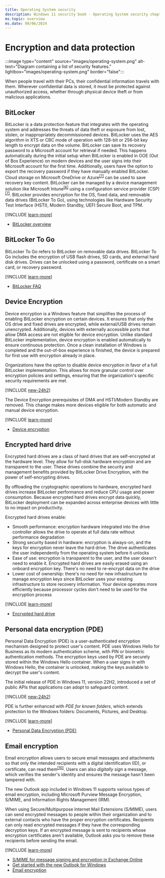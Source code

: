 ```yaml
---
title: Operating System security
description: Windows 11 security book - Operating System security chapter.
ms.topic: overview
ms.date: 09/06/2024
---
```


# Encryption and data protection

:::image type="content" source="images/operating-system.png" alt-text="Diagram containing a list of security features." lightbox="images/operating-system.png" border="false":::

When people travel with their PCs, their confidential information travels with them. Wherever confidential data is stored, it must be protected against unauthorized access, whether through physical device theft or from malicious applications.

## BitLocker

BitLocker is a data protection feature that integrates with the operating system and addresses the threats of data theft or exposure from lost, stolen, or inappropriately decommissioned devices. BitLocker uses the AES algorithm in XTS or CBC mode of operation with 128-bit or 256-bit key length to encrypt data on the volume. BitLocker can save its recovery password to a Microsoft account for retrieval if needed. This happens automatically during the initial setup when BitLocker is enabled in OOE (Out of Box Experience) on modern devices and the user signs into their Microsoft account for the first time. Additionally, users have the option to export the recovery password if they have manually enabled BitLocker. Cloud storage on Microsoft OneDrive or Azure<sup>[\[7\]](conclusion.md#footnote7)</sup> can be used to save recovery key content. BitLocker can be managed by a device management solution like Microsoft Intune<sup>[\[6\]](conclusion.md#footnote6)</sup> using a configuration service provider (CSP)<sup>[\[7\]](conclusion.md#footnote7)</sup>. BitLocker provides encryption for the OS, fixed data, and removable data drives (BitLocker To Go), using technologies like Hardware Security Test Interface (HSTI), Modern Standby, UEFI Secure Boot, and TPM.

[!INCLUDE [learn-more](includes/learn-more.md)]

- [BitLocker overview](../operating-system-security/data-protection/bitlocker/index.md)

## BitLocker To Go

BitLocker To Go refers to BitLocker on removable data drives. BitLocker To Go includes the encryption of USB flash drives, SD cards, and external hard disk drives. Drives can be unlocked using a password, certificate on a smart card, or recovery password.

[!INCLUDE [learn-more](includes/learn-more.md)]

- [BitLocker FAQ](../operating-system-security/data-protection/bitlocker/faq.yml)

## Device Encryption

Device encryption is a Windows feature that simplifies the process of enabling BitLocker encryption on certain devices. It ensures that only the OS drive and fixed drives are encrypted, while external/USB drives remain unencrypted. Additionally, devices with externally accessible ports that allow DMA access are not eligible for device encryption. Unlike standard BitLocker implementation, device encryption is enabled automatically to ensure continuous protection. Once a clean installation of Windows is completed and the out-of-box experience is finished, the device is prepared for first use with encryption already in place.

Organizations have the option to disable device encryption in favor of a full BitLocker implementation. This allows for more granular control over encryption policies and settings, ensuring that the organization's specific security requirements are met.

[!INCLUDE [new-24h2](includes/new-24h2.md)]

The Device Encryption prerequisites of DMA and HSTI/Modern Standby are removed. This change makes more devices eligible for both automatic and manual device encryption.

[!INCLUDE [learn-more](includes/learn-more.md)]

- [Device encryption](../operating-system-security/data-protection/bitlocker/index.md#device-encryption)

## Encrypted hard drive

Encrypted hard drives are a class of hard drives that are self-encrypted at the hardware level. They allow for full-disk hardware encryption and are transparent to the user. These drives combine the security and management benefits provided by BitLocker Drive Encryption, with the power of self-encrypting drives.

By offloading the cryptographic operations to hardware, encrypted hard drives increase BitLocker performance and reduce CPU usage and power consumption. Because encrypted hard drives encrypt data quickly, BitLocker deployment can be expanded across enterprise devices with little to no impact on productivity.

Encrypted hard drives enable:

- Smooth performance: encryption hardware integrated into the drive controller allows the drive to operate at full data rate without performance degradation
- Strong security based in hardware: encryption is always-on, and the keys for encryption never leave the hard drive. The drive authenticates the user independently from the operating system before it unlocks
- Ease of use: encryption is transparent to the user, and the user doesn't need to enable it. Encrypted hard drives are easily erased using an onboard encryption key. There's no need to re-encrypt data on the drive
- Lower cost of ownership: there's no need for new infrastructure to manage encryption keys since BitLocker uses your existing infrastructure to store recovery information. Your device operates more efficiently because processor cycles don't need to be used for the encryption process

[!INCLUDE [learn-more](includes/learn-more.md)]

- [Encrypted hard drive](../operating-system-security/data-protection/encrypted-hard-drive.md)

## Personal data encryption (PDE)

Personal Data Encryption (PDE) is a user-authenticated encryption mechanism designed to protect user's content. PDE uses Windows Hello for Business as its modern authentication scheme, with PIN or biometric authentication methods. The encryption keys used by PDE are securely stored within the Windows Hello container. When a user signs in with Windows Hello, the container is unlocked, making the keys available to decrypt the user's content.

The initial release of PDE in Windows 11, version 22H2, introduced a set of public APIs that applications can adopt to safeguard content.

[!INCLUDE [new-24h2](includes/new-24h2.md)]

PDE is further enhanced with *PDE for known folders*, which extends protection to the Windows folders: Documents, Pictures, and Desktop.

[!INCLUDE [learn-more](includes/learn-more.md)]

- [Personal Data Encryption (PDE)](../operating-system-security/data-protection/personal-data-encryption/index.md)

## Email encryption

Email encryption allows users to secure email messages and attachments so that only the intended recipients with a digital identification (ID), or certificate, can read them<sup>[\[10\]](conclusion.md#footnote10)</sup>. Users can also *digitally sign* a message, which verifies the sender's identity and ensures the message hasn't been tampered with.

The new Outlook app included in Windows 11 supports various types of email encryption, including Microsoft Purview Message Encryption, S/MIME, and Information Rights Management (IRM).

When using Secure/Multipurpose Internet Mail Extensions (S/MIME), users can send encrypted messages to people within their organization and to external contacts who have the proper encryption certificates. Recipients can only read encrypted messages if they have the corresponding decryption keys. If an encrypted message is sent to recipients whose encryption certificates aren't available, Outlook asks you to remove these recipients before sending the email.

[!INCLUDE [learn-more](includes/learn-more.md)]

- [S/MIME for message signing and encryption in Exchange Online](/exchange/security-and-compliance/smime-exo/smime-exo)
- [Get started with the new Outlook for Windows](https://support.microsoft.com/topic/656bb8d9-5a60-49b2-a98b-ba7822bc7627)
- [Email encryption](/purview/email-encryption)

